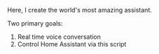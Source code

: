 Here, I create the world's most amazing assistant.

Two primary goals:
1. Real time voice conversation
2. Control Home Assistant via this script
